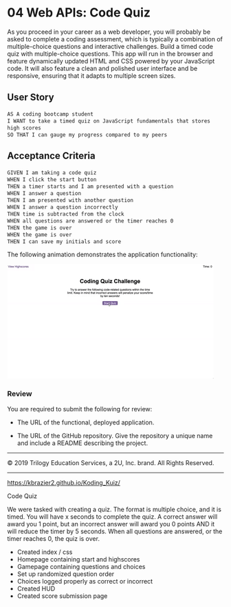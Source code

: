 # 04 Web APIs: Code Quiz

As you proceed in your career as a web developer, you will probably be asked to complete a coding assessment, which is typically a combination of multiple-choice questions and interactive challenges. Build a timed code quiz with multiple-choice questions. This app will run in the browser and feature dynamically updated HTML and CSS powered by your JavaScript code. It will also feature a clean and polished user interface and be responsive, ensuring that it adapts to multiple screen sizes.

## User Story

```
AS A coding bootcamp student
I WANT to take a timed quiz on JavaScript fundamentals that stores high scores
SO THAT I can gauge my progress compared to my peers
```

## Acceptance Criteria

```
GIVEN I am taking a code quiz
WHEN I click the start button
THEN a timer starts and I am presented with a question
WHEN I answer a question
THEN I am presented with another question
WHEN I answer a question incorrectly
THEN time is subtracted from the clock
WHEN all questions are answered or the timer reaches 0
THEN the game is over
WHEN the game is over
THEN I can save my initials and score
```

The following animation demonstrates the application functionality:

![code quiz](./Assets/04-web-apis-homework-demo.gif)

### Review

You are required to submit the following for review:

* The URL of the functional, deployed application.

* The URL of the GitHub repository. Give the repository a unique name and include a README describing the project.

- - -
© 2019 Trilogy Education Services, a 2U, Inc. brand. All Rights Reserved.


-----------------------------------------------------------------------

https://kbrazier2.github.io/Koding_Kuiz/

Code Quiz

We were tasked with creating a quiz. The format is multiple choice, and it is timed. You will have x seconds to complete the quiz. A correct answer will award you 1 point, but an incorrect answer will award you 0 points AND it will reduce the timer by 5 seconds. When all questions are answered, or the timer reaches 0, the quiz is over.

- Created index / css
- Homepage containing start and highscores
- Gamepage containing questions and choices
- Set up randomized question order
- Choices logged properly as correct or incorrect
- Created HUD
- Created score submission page
